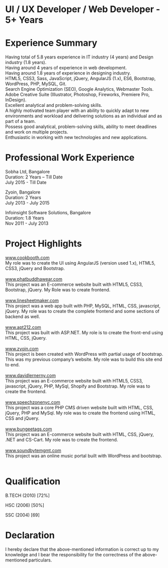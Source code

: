 # UI / UX Developer / Web Developer - 5+ Years

# Experience Summary
Having total of 5.8 years experience in IT industry (4 years) and Design industry (1.8 years).<br/>
Having around 4 years of experience in web development.<br/>
Having around 1.8 years of experience in designing industry.<br/>
HTML5, CSS3, Sass, JavaScript, jQuery, AngularJS (1.x), ES6, Bootstrap, WordPress, PHP, MySQL, Git.<br/>
Search Engine Optimization (SEO), Google Analytics, Webmaster Tools.<br/>
Adobe Creative Suite (Illustrator, Photoshop, Fireworks, Premiere Pro, InDesign).<br/>
Excellent analytical and problem-solving skills.<br/>
A highly motivated team player with an ability to quickly adapt to new environments and workload and delivering solutions as an individual and as part of a team.<br/>
Possess good analytical, problem-solving skills, ability to meet deadlines and work on multiple projects.<br/>
Enthusiastic in working with new technologies and new applications.<br/>

# Professional Work Experience
Sobha Ltd, Bangalore<br/>
Duration:  2 Years – Till Date<br/>
July 2015 - Till Date

Zyoin, Bangalore<br/>
Duration:  2 Years<br/>
July 2013 - July 2015

Infoinsight Software Solutions, Bangalore<br/>
Duration:  1.8 Years<br/>
Nov 2011 - July 2013

# Project Highlights
www.cookbooth.com
<br/>My role was to create the UI using AngularJS (version used 1.x), HTML5, CSS3, jQuery and Bootstrap.<br/><br/>
www.phatbuddhawear.com
<br/>This project was an E-commerce website built with HTML5, CSS3, Bootstrap, jQuery. My Role was to create frontend.<br/><br/>
www.linesheetmaker.com
<br/>This project was a web app built with PHP, MySQL, HTML, CSS, javascript, jQuery. My role was to create the complete frontend and some sections of backend as well.<br/><br/>
www.apt212.com
<br/>This project was built with ASP.NET. My role is to create the front-end using HTML, CSS, jQuery.<br/><br/>
www.zyoin.com
<br/>This project is been created with WordPress with partial usage of bootstrap. This was my previous company’s website. My role was to build this site end to end.<br/><br/>
www.davidlernerny.com
<br/>This project was an E-commerce website built with HTML5, CSS3, javascript, jQuery, PHP, MySql, Shopify and Bootstrap. My role was to create the frontend.<br/><br/>
www.speechzonenyc.com
<br/>This project was a core PHP CMS driven website built with HTML, CSS, jQuery, PHP and MySql. My role was to create the frontend using HTML, CSS and jQuery.<br/><br/>
www.bungeetags.com
<br/>This project was an E-commerce website built with HTML, CSS, jQuery, .NET and CS-Cart. My role was to create the frontend.<br/><br/>
www.soundbytemgmt.com
<br/>This project was an online music portal built with WordPress and bootstrap.<br/><br/>


# Qualification
B.TECH (2010) [72%]<br/>

HSC (2006) [50%]<br/>

SSC (2004) [69]<br/>

# Declaration
I hereby declare that the above-mentioned information is correct up to my knowledge and I bear the responsibility for the correctness of the above-mentioned particulars.
